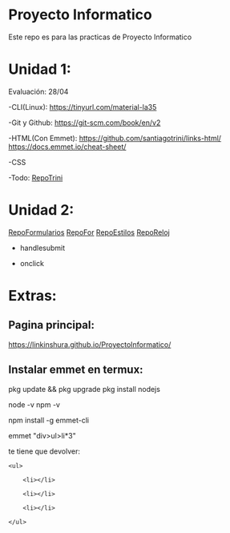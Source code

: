 # Proyecto Informatico
Este repo es para las practicas de Proyecto Informatico


# Unidad 1:

Evaluación: 28/04

-CLI(Linux):
https://tinyurl.com/material-la35

-Git y Github:
https://git-scm.com/book/en/v2

-HTML(Con Emmet):
https://github.com/santiagotrini/links-html/
https://docs.emmet.io/cheat-sheet/

-CSS

-Todo:
[RepoTrini](https://github.com/santiagotrini/ejemplo-prueba)

# Unidad 2:


[RepoFormularios](https://github.com/santiagotrini/unformulario)
[RepoFor](http://github.com/santiagotrini/for-grid)
[RepoEstilos](https://github.com/santiagotrini/estilos-js)
[RepoReloj](https://github.com/santiagotrini/reloj-js)

- handlesubmit

- onclick

# Extras:

## Pagina principal:

https://linkinshura.github.io/ProyectoInformatico/

## Instalar emmet en termux:

pkg update && pkg upgrade
pkg install nodejs


node -v
npm -v


npm install -g emmet-cli


emmet "div>ul>li*3"

te tiene que devolver:

<div>

    <ul>

        <li></li>

        <li></li>

        <li></li>

    </ul>

</div>




